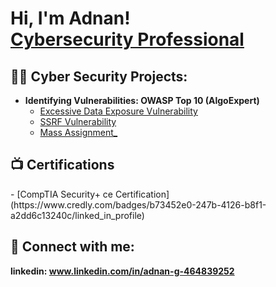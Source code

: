 <h1>Hi, I'm Adnan! <br/><a href="www.linkedin.com/in/adnan-g-464839252">Cybersecurity Professional </a></h1>

<h2>👨‍💻 Cyber Security Projects:</h2>

- <b> Identifying Vulnerabilities: OWASP Top 10 (AlgoExpert)</b>
  - [Excessive Data Exposure Vulnerability ](https://github.com/adnang12/adnang12/issues/1)
  - [SSRF Vulnerability ](https://github.com/adnang12/adnang12/issues/2)
  - [Mass Assignment_](https://github.com/adnang12/adnang12/issues/3)

<h2>📺 Certifications </h2>
 - [CompTIA Security+ ce Certification](https://www.credly.com/badges/b73452e0-247b-4126-b8f1-a2dd6c13240c/linked_in_profile)

<h2> 🤳 Connect with me: </h2>

<b> linkedin: www.linkedin.com/in/adnan-g-464839252 </b>
 
<!--
**joshmadakor1/joshmadakor1** is a ✨ _special_ ✨ repository because its `README.md` (this file) appears on your GitHub profile.

Here are some ideas to get you started:

- 🔭 I’m currently working on ...
- 🌱 I’m currently learning ...
- 👯 I’m looking to collaborate on ...
- 🤔 I’m looking for help with ...
- 💬 Ask me about ...
- 📫 How to reach me: ...
